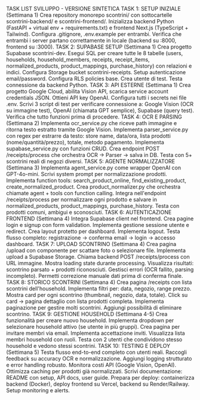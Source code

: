 TASK LIST SVILUPPO - VERSIONE SINTETICA
TASK 1: SETUP INIZIALE (Settimana 1)
Crea repository monorepo scontrini/ con sottocartelle scontrini-backend/ e scontrini-frontend/. Inizializza backend Python (FastAPI + virtual env + requirements.txt) e frontend Next.js (TypeScript + Tailwind). Configura .gitignore, .env.example per entrambi. Verifica che entrambi i server partano correttamente in locale (backend su :8000, frontend su :3000).
TASK 2: SUPABASE SETUP (Settimana 1)
Crea progetto Supabase scontrini-dev. Esegui SQL per creare tutte le 8 tabelle (users, households, household_members, receipts, receipt_items, normalized_products, product_mappings, purchase_history) con relazioni e indici. Configura Storage bucket scontrini-receipts. Setup autenticazione email/password. Configura RLS policies base. Crea utente di test. Testa connessione da backend Python.
TASK 3: API ESTERNE (Settimana 1)
Crea progetto Google Cloud, abilita Vision API, scarica service account credentials JSON. Ottieni API key OpenAI. Configura tutti i secrets nei file .env. Scrivi 3 script di test per verificare connessione a: Google Vision (OCR su immagine test), OpenAI (chiamata GPT semplice), Supabase (query test). Verifica che tutto funzioni prima di procedere.
TASK 4: OCR E PARSING (Settimana 2)
Implementa ocr_service.py che riceve path immagine e ritorna testo estratto tramite Google Vision. Implementa parser_service.py con regex per estrarre da testo: store name, data/ora, lista prodotti (nome/quantità/prezzo), totale, metodo pagamento. Implementa supabase_service.py con funzioni CRUD. Crea endpoint POST /receipts/process che orchestra OCR → Parser → salva in DB. Testa con 5+ scontrini reali di negozi diversi.
TASK 5: AGENTE NORMALIZZATORE (Settimana 3)
Implementa agent_service.py come wrapper OpenAI con GPT-4o-mini. Scrivi system prompt per normalizzazione prodotti. Implementa function tools: search_product_online, find_existing_product, create_normalized_product. Crea product_normalizer.py che orchestra chiamate agent + tools con function calling. Integra nell'endpoint /receipts/process per normalizzare ogni prodotto e salvare in normalized_products, product_mappings, purchase_history. Testa con prodotti comuni, ambigui e sconosciuti.
TASK 6: AUTENTICAZIONE FRONTEND (Settimana 4)
Integra Supabase client nel frontend. Crea pagine login e signup con form validation. Implementa gestione sessione utente e redirect. Crea layout protetto per dashboard. Implementa logout. Testa flusso completo: registrazione → conferma email → login → accesso dashboard.
TASK 7: UPLOAD SCONTRINO (Settimana 4)
Crea pagina /upload con componente per scattare foto o selezionare file. Implementa upload a Supabase Storage. Chiama backend POST /receipts/process con URL immagine. Mostra loading state durante processing. Visualizza risultati: scontrino parsato + prodotti riconosciuti. Gestisci errori (OCR fallito, parsing incompleto). Permetti correzione manuale dati prima di conferma finale.
TASK 8: STORICO SCONTRINI (Settimana 4)
Crea pagina /receipts con lista scontrini dell'household. Implementa filtri per: data, negozio, range prezzo. Mostra card per ogni scontrino (thumbnail, negozio, data, totale). Click su card → pagina dettaglio con lista prodotti completa. Implementa paginazione per gestire molti scontrini. Aggiungi possibilità di eliminare scontrino.
TASK 9: GESTIONE HOUSEHOLD (Settimana 4-5)
Crea funzionalità per creare nuovo household. Implementa dropdown per selezionare household attivo (se utente in più gruppi). Crea pagina per invitare membri via email. Implementa accettazione inviti. Visualizza lista membri household con ruoli. Testa con 2 utenti che condividono stesso household e vedono stessi scontrini.
TASK 10: TESTING E DEPLOY (Settimana 5)
Testa flusso end-to-end completo con utenti reali. Raccogli feedback su accuracy OCR e normalizzazione. Aggiungi logging strutturato e error handling robusto. Monitora costi API (Google Vision, OpenAI). Ottimizza caching per prodotti già normalizzati. Scrivi documentazione: README con setup, API docs, user guide. Prepara per deploy: containerizza backend (Docker), deploy frontend su Vercel, backend su Render/Railway. Setup monitoring e alerts.